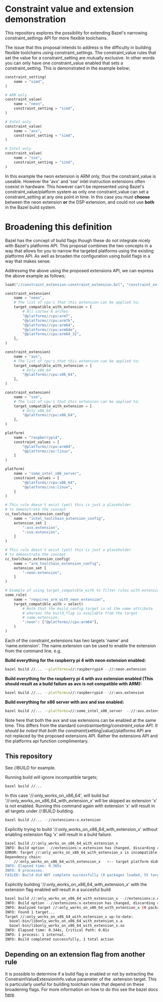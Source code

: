 # Constraint value and extension demonstration

This repository explores the possibility for extending Bazel's narrowing constraint_settings API for more flexible toolchains.

The issue that this proposal intends to address is the difficulty in building flexible toolchains using constraint_settings.
The constraint_value rules that set the value for a constraint_setting are mutually exclusive. In other words you can only
have one constraint_value enabled that sets a constraint_setting. This is demonstrated in the example below;

```python
constraint_setting(
    name = "simd",
)

# ARM only
constraint_value(
    name = "neon",
    constraint_setting = "simd",
)

# Intel only
constraint_value(
    name = "avx",
    constraint_setting = "simd",
)

# Intel only
constraint_value(
    name = "sse",
    constraint_setting = "simd",
)
```

In this example the neon extension is ARM only, thus the constraint_value is useable. However the 'avx' and 'sse' intel instruction extensions often coexist in hardware. This however can't be represented using
Bazel's constraint_value/platform system as only one constraint_value can set a constraint_setting at any one point in time.
In this case you must **choose** between the neon extension **or** the DSP extension, and could not use **both** in the Bazel
build system.

# Broadening this definition

Bazel has the concept of build flags though these do not integrate nicely with Bazel's platforms API. This proposal combines
the two concepts in a way that allows for you to narrow the targeted platforms using the existing platforms API. As well
as broaden the configuration using build flags in a way that makes sense.

Addressing the above using the proposed extensions API, we can express the above example as follows;

```python
load("//constraint_extension:constraint_extension.bzl", "constraint_extension")

constraint_extension(
    name = "neon",
    # The list of cpu's that this extension can be applied to;
    target_compatible_with_extension = [
        # All cortex-A arches
        "@platforms//cpu:arm7",
        "@platforms//cpu:arm7k",
        "@platforms//cpu:arm64",
        "@platforms//cpu:arm64e",
        "@platforms//cpu:arm64_32",
    ],
)

constraint_extension(
    name = "avx",
    # The list of cpu's that this extension can be applied to;
    target_compatible_with_extension = [
        # Only x86_64
        "@platforms//cpu:x86_64",
    ],
)

constraint_extension(
    name = "sse",
    # The list of cpu's that this extension can be applied to;
    target_compatible_with_extension = [
        # Only x86_64
        "@platforms//cpu:x86_64",
    ],
)

platform(
    name = "raspberrypi4",
    constraint_values = [
        "@platforms//cpu:arm64",
        "@platforms//os:linux",
    ]
)

platform(
    name = "some_intel_x86_server",
    constraint_values = [
        "@platforms//cpu:x86_64",
        "@platforms//os:linux",
    ]
)

# This rule doesn't exist (yet) this is just a placeholder
# to demonstrate the concept
cc_toolchain_extension_config(
    name = "intel_toolchain_extension_config",
    extension_set [
        ":avx.extension",
        ":sse.extension",
    ]
)

# This rule doesn't exist (yet) this is just a placeholder
# to demonstrate the concept
cc_toolchain_extension_config(
    name = "arm_toolchain_extension_config",
    extension_set [
        ":neon.extension",
    ]
)

# Example of using target_compatible_with to filter rules with extensions
some_rule(
    name = "requires_arm_with_neon_extension",
    target_compatible_with = select(
        # Note that the build_config target is at the name attribute
        # whereas the build_flag is available from the target
        # name.extension.
        ":neon": ["@platforms//cpu:arm64"],
    )
)
```

Each of the constraint_extensions has two targets 'name' and 'name.extension'. The name.extension can be used to
enable the extension from the command line. e.g.

**Build everything for the raspberry pi 4 with neon extension enabled:**

```sh
bazel build //... --platforms=//:raspberrypi4 --//:neon.extension
```

**Build everything for the raspberry pi 4 with avx extension enabled (This should result as a build failure as avx is not compatible with ARM):**

```sh
bazel build //... --platforms=//:raspberrypi4 --//:avx.extension
```

**Build everything for x86 server with avx and sse enabled:**

```sh
bazel build //... --platforms=//:some_intel_x86_server  --//:avx.extension --//:sse.extension
```

Note here that both the avx and sse extensions can be enabled at the same time. This differs from the standard constraint*setting/constraint_value API.
It should be noted that both the constraint*{setting|value}/platforms API are not replaced by the proposed extensions API. Rather the extensions API
and the platforms api function complimentary.

## This repository

See //BUILD for example.

Running build will ignore incompatible targets;

```sh
bazel build //...
```

In this case '//:only_works_on_x86_64', will build but '//:only_works_on_x86_64_with_extension_x' will be skipped as
extension 'x' is not enabled. Running this command again with extension 'x' will result in all targets under //:BUILD
building.

```sh
bazel build //... --//extensions:x.extension
```

Explicitly trying to build '//:only_works_on_x86_64_with_extension_x' without enabling extension flag 'x' will result in a
build failure.

```sh
bazel build //:only_works_on_x86_64_with_extension_x
INFO: Build option --//extensions:x.extension has changed, discarding analysis cache.
ERROR: Target //:only_works_on_x86_64_with_extension_x is incompatible and cannot be built, but was explicitly requested.
Dependency chain:
    //:only_works_on_x86_64_with_extension_x   <-- target platform didn't satisfy constraint @platforms//:incompatible
INFO: Elapsed time: 0.365s
INFO: 0 processes.
FAILED: Build did NOT complete successfully (0 packages loaded, 55 targets configured)
```

Explicitly building '//:only_works_on_x86_64_with_extension_x' with the extension flag enabled will result in a succesful build

```sh
bazel build //:only_works_on_x86_64_with_extension_x --//extensions:x.extension
INFO: Build option --//extensions:x.extension has changed, discarding analysis cache.
INFO: Analyzed target //:only_works_on_x86_64_with_extension_x (0 packages loaded, 53 targets configured).
INFO: Found 1 target...
Target //:only_works_on_x86_64_with_extension_x up-to-date:
  bazel-bin/libonly_works_on_x86_64_with_extension_x.a
  bazel-bin/libonly_works_on_x86_64_with_extension_x.so
INFO: Elapsed time: 0.344s, Critical Path: 0.01s
INFO: 1 process: 1 internal.
INFO: Build completed successfully, 1 total action
```

## Depending on an extension flag from another rule

It is possible to determine if a build flag is enabled or not by extracting the ConstraintValueExtensionInfo.value parameter of the
.extension target. This is particularly useful for building toolchain rules that depend on these broadening flags. For more information
on how to do this see the bazel docs [here](https://docs.bazel.build/versions/1.0.0/skylark/rules.html#providers).
